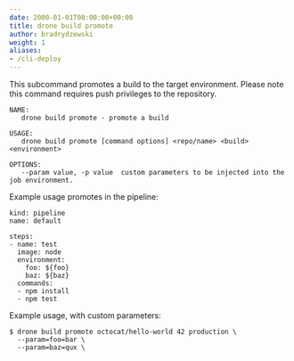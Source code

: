 ```yaml
---
date: 2000-01-01T00:00:00+00:00
title: drone build promote
author: bradrydzewski
weight: 1
aliases:
- /cli-deploy
---
```


This subcommand promotes a build to the target environment. Please note this command requires push privileges to the repository.

```
NAME:
   drone build promote - promote a build

USAGE:
   drone build promote [command options] <repo/name> <build> <environment>

OPTIONS:
   --param value, -p value  custom parameters to be injected into the job environment.
```

Example usage promotes in the pipeline:

```
kind: pipeline
name: default

steps:
- name: test
  image: node
  environment:
    foo: ${foo}
    baz: ${baz}
  commands:
  - npm install
  - npm test
```

Example usage, with custom parameters:

```
$ drone build promote octocat/hello-world 42 production \
  --param=foo=bar \
  --param=baz=qux \
```
